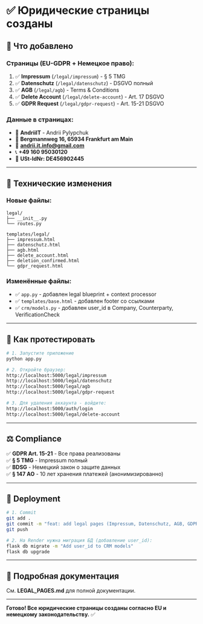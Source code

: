 # ✅ Юридические страницы созданы

## 🎯 Что добавлено

### Страницы (EU-GDPR + Немецкое право):
1. ✅ **Impressum** (`/legal/impressum`) - § 5 TMG
2. ✅ **Datenschutz** (`/legal/datenschutz`) - DSGVO полный
3. ✅ **AGB** (`/legal/agb`) - Terms & Conditions
4. ✅ **Delete Account** (`/legal/delete-account`) - Art. 17 DSGVO
5. ✅ **GDPR Request** (`/legal/gdpr-request`) - Art. 15-21 DSGVO

### Данные в страницах:
- 👤 **AndriiIT** - Andrii Pylypchuk
- 📍 **Bergmannweg 16, 65934 Frankfurt am Main**
- 📧 **andrii.it.info@gmail.com**
- 📞 **+49 160 95030120**
- 🏢 **USt-IdNr: DE456902445**

---

## 🔧 Технические изменения

### Новые файлы:
```
legal/
├── __init__.py
└── routes.py

templates/legal/
├── impressum.html
├── datenschutz.html
├── agb.html
├── delete_account.html
├── deletion_confirmed.html
└── gdpr_request.html
```

### Изменённые файлы:
- ✅ `app.py` - добавлен legal blueprint + context processor
- ✅ `templates/base.html` - добавлен footer со ссылками
- ✅ `crm/models.py` - добавлен user_id в Company, Counterparty, VerificationCheck

---

## 🧪 Как протестировать

```bash
# 1. Запустите приложение
python app.py

# 2. Откройте браузер:
http://localhost:5000/legal/impressum
http://localhost:5000/legal/datenschutz
http://localhost:5000/legal/agb
http://localhost:5000/legal/gdpr-request

# 3. Для удаления аккаунта - войдите:
http://localhost:5000/auth/login
http://localhost:5000/legal/delete-account
```

---

## ⚖️ Compliance

✅ **GDPR Art. 15-21** - Все права реализованы  
✅ **§ 5 TMG** - Impressum полный  
✅ **BDSG** - Немецкий закон о защите данных  
✅ **§ 147 AO** - 10 лет хранения платежей (анонимизированно)

---

## 🚀 Deployment

```bash
# 1. Commit
git add .
git commit -m "feat: add legal pages (Impressum, Datenschutz, AGB, GDPR)"
git push

# 2. На Render нужна миграция БД (добавление user_id):
flask db migrate -m "Add user_id to CRM models"
flask db upgrade
```

---

## 📖 Подробная документация

См. **LEGAL_PAGES.md** для полной документации.

---

**Готово! Все юридические страницы созданы согласно EU и немецкому законодательству.** ✅
